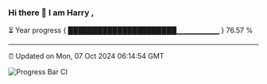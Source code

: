 ### Hi there 👋 I am Harry , 

⏳ Year progress { ██████████████████████▁▁▁▁▁▁▁▁ } 76.57 %

---

⏰ Updated on Mon, 07 Oct 2024 06:14:54 GMT

![Progress Bar CI](https://github.com/duykhang68/duykhang68/workflows/Progress%20Bar%20CI/badge.svg)
